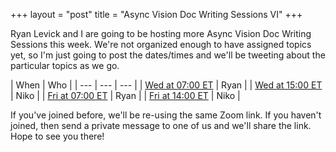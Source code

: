 +++
layout = "post"
title = "Async Vision Doc Writing Sessions VI"
+++

Ryan Levick and I are going to be hosting more Async Vision Doc Writing Sessions this week. We're not organized enough to have assigned topics yet, so I'm just going to post the dates/times and we'll be tweeting about the particular topics as we go.

| When | Who |
| --- | --- | --- |
| [Wed at 07:00 ET] | Ryan |
| [Wed at 15:00 ET] | Niko |
| [Fri at 07:00 ET] | Ryan |
| [Fri at 14:00 ET] | Niko |

If you've joined before, we'll be re-using the same Zoom link. If you haven't joined, then send a private message to one of us and we'll share the link. Hope to see you there!

[Portability across runtimes]: https://github.com/rust-lang/wg-async-foundations/issues/45
["How to vision: Shiny future"]: https://rust-lang.github.io/wg-async-foundations/vision/how_to_vision/shiny_future.html
[Niklaus simulates hydrodynamics]: https://rust-lang.github.io/wg-async-foundations/vision/status_quo/niklaus_simulates_hydrodynamics.html
[Wed at 07:00 ET]: https://everytimezone.com/s/a0fb71ea
[Wed at 15:00 ET]: https://everytimezone.com/s/7b83105a
[Fri at 07:00 ET]: https://everytimezone.com/s/6787fee2
[Fri at 14:00 ET]: https://everytimezone.com/s/3068c5cd